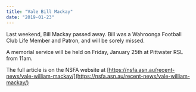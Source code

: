 ```yaml
---
title: "Vale Bill Mackay"
date: "2019-01-23"
---
```


Last weekend, Bill Mackay passed away. Bill was a Wahroonga Football Club Life Member and Patron, and will be sorely missed.

A memorial service will be held on Friday, January 25th at Pittwater RSL from 11am.

The full article is on the NSFA website at [https://nsfa.asn.au/recent-news/vale-william-mackay/](https://nsfa.asn.au/recent-news/vale-william-mackay/)
